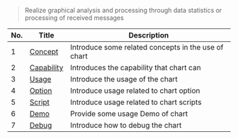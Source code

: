 > Realize graphical analysis and processing through data statistics or processing of received messages

| No. | Title                                | Description                                         |
| --- | ------------------------------------ | --------------------------------------------------- |
| 1   | [Concept](en/chart/concept.md)       | Introduce some related concepts in the use of chart |
| 2   | [Capability](en/chart/capability.md) | Introduces the capability that chart can            |
| 3   | [Usage](en/chart/usage.md)           | Introduce the usage of the chart                    |
| 4   | [Option](en/chart/option.md)         | Introduce usage related to chart option             |
| 5   | [Script](en/chart/script.md)         | Introduce usage related to chart scripts            |
| 6   | [Demo](en/chart/demo.md)             | Provide some usage Demo of chart                    |
| 7   | [Debug](en/chart/debug.md)           | Introduce how to debug the chart                    |
